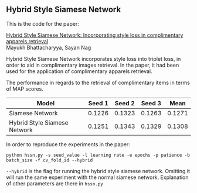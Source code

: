 ## Hybrid Style Siamese Network

This is the code for the paper:

[Hybrid Style Siamese Network: Incorporating style loss in complimentary apparels retrieval](https://arxiv.org/abs/1912.05014)
<br>
Mayukh Bhattacharyya, Sayan Nag

Hybrid Style Siamese Network incorporates style loss into triplet loss, in order to aid in complimentary images retrieval. In the paper, it had been used for the application of complimentary apparels retrieval.

The performance in regards to the retrieval of complimentary items in terms of MAP scores.

| Model | Seed 1 | Seed 2 | Seed 3 | Mean |
| --- | --- | --- | --- | --- |
| Siamese Network | 0.1226 | 0.1323 | 0.1263 | 0.1271 |
| Hybrid Style Siamese Network | 0.1251 | 0.1343 | 0.1329 | 0.1308 | 

In order to reproduce the experiments in the paper:

```
python hssn.py -s seed_value -l learning rate -e epochs -p patience -b batch_size -f cv_fold_id --hybrid
```

```--hybrid``` is the flag for running the hybrid style siamese network. Omitting it will run the same experiment with the normal siamese network. Explanation of other parameters are there in ```hssn.py```


